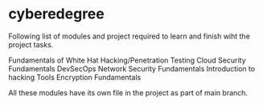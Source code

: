 # cyberedegree
Following list of modules and project required to learn and finish wiht the project tasks.

Fundamentals of White Hat Hacking/Penetration Testing
Cloud Security Fundamentals
DevSecOps
Network Security Fundamentals
Introduction to hacking Tools
Encryption Fundamentals

All these modules have its own file in the project as part of main  branch.
